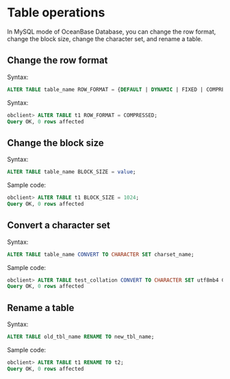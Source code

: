 # Table operations

In MySQL mode of OceanBase Database, you can change the row format, change the block size, change the character set, and rename a table.

## Change the row format

Syntax:

```sql
ALTER TABLE table_name ROW_FORMAT = {DEFAULT | DYNAMIC | FIXED | COMPRESSED | REDUNDANT | COMPACT};
```

Syntax:

```sql
obclient> ALTER TABLE t1 ROW_FORMAT = COMPRESSED;
Query OK, 0 rows affected
```

## Change the block size

Syntax:

```sql
ALTER TABLE table_name BLOCK_SIZE = value;
```

Sample code:

```sql
obclient> ALTER TABLE t1 BLOCK_SIZE = 1024;
Query OK, 0 rows affected
```

## Convert a character set

Syntax:

```sql
ALTER TABLE table_name CONVERT TO CHARACTER SET charset_name;
```

Sample code:

```sql
obclient> ALTER TABLE test_collation CONVERT TO CHARACTER SET utf8mb4 COLLATE utf8mb4_bin;
Query OK, 0 rows affected
```

## Rename a table

Syntax:

```sql
ALTER TABLE old_tbl_name RENAME TO new_tbl_name;
```

Sample code:

```sql
obclient> ALTER TABLE t1 RENAME TO t2;
Query OK, 0 rows affected
```
